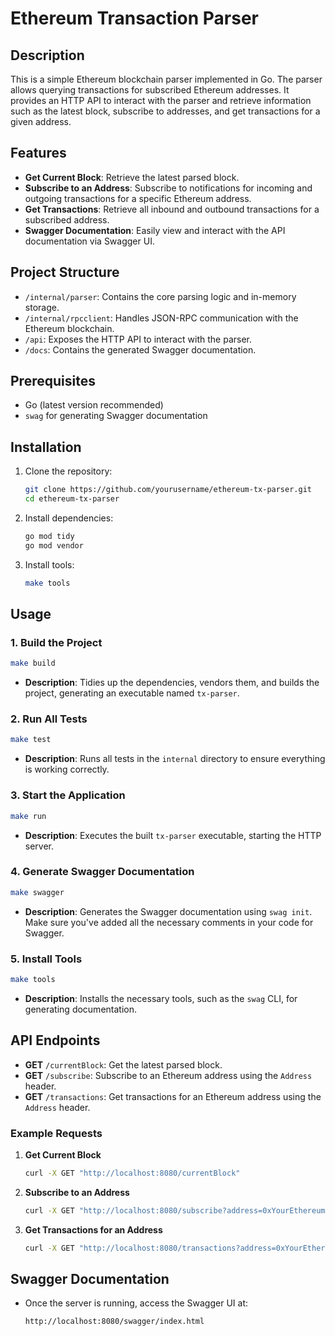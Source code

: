 # Ethereum Transaction Parser

## Description
This is a simple Ethereum blockchain parser implemented in Go. The parser allows querying transactions for subscribed Ethereum addresses. It provides an HTTP API to interact with the parser and retrieve information such as the latest block, subscribe to addresses, and get transactions for a given address.

## Features
- **Get Current Block**: Retrieve the latest parsed block.
- **Subscribe to an Address**: Subscribe to notifications for incoming and outgoing transactions for a specific Ethereum address.
- **Get Transactions**: Retrieve all inbound and outbound transactions for a subscribed address.
- **Swagger Documentation**: Easily view and interact with the API documentation via Swagger UI.

## Project Structure
- `/internal/parser`: Contains the core parsing logic and in-memory storage.
- `/internal/rpcclient`: Handles JSON-RPC communication with the Ethereum blockchain.
- `/api`: Exposes the HTTP API to interact with the parser.
- `/docs`: Contains the generated Swagger documentation.

## Prerequisites
- Go (latest version recommended)
- `swag` for generating Swagger documentation

## Installation
1. Clone the repository:
   ```bash
   git clone https://github.com/yourusername/ethereum-tx-parser.git
   cd ethereum-tx-parser
   ```

2. Install dependencies:
   ```bash
   go mod tidy
   go mod vendor
   ```

3. Install tools:
   ```bash
   make tools
   ```

## Usage

### 1. Build the Project
   ```bash
   make build
   ```
   - **Description**: Tidies up the dependencies, vendors them, and builds the project, generating an executable named `tx-parser`.

### 2. Run All Tests
   ```bash
   make test
   ```
   - **Description**: Runs all tests in the `internal` directory to ensure everything is working correctly.

### 3. Start the Application
   ```bash
   make run
   ```
   - **Description**: Executes the built `tx-parser` executable, starting the HTTP server.

### 4. Generate Swagger Documentation
   ```bash
   make swagger
   ```
   - **Description**: Generates the Swagger documentation using `swag init`. Make sure you've added all the necessary comments in your code for Swagger.

### 5. Install Tools
   ```bash
   make tools
   ```
   - **Description**: Installs the necessary tools, such as the `swag` CLI, for generating documentation.

## API Endpoints
- **GET** `/currentBlock`: Get the latest parsed block.
- **GET** `/subscribe`: Subscribe to an Ethereum address using the `Address` header.
- **GET** `/transactions`: Get transactions for an Ethereum address using the `Address` header.

### Example Requests
1. **Get Current Block**
   ```bash
   curl -X GET "http://localhost:8080/currentBlock"
   ```

2. **Subscribe to an Address**
   ```bash
   curl -X GET "http://localhost:8080/subscribe?address=0xYourEthereumAddress"
   ```

3. **Get Transactions for an Address**
   ```bash
   curl -X GET "http://localhost:8080/transactions?address=0xYourEthereumAddress"
   ```

## Swagger Documentation
- Once the server is running, access the Swagger UI at:
  ```
  http://localhost:8080/swagger/index.html
  ```
